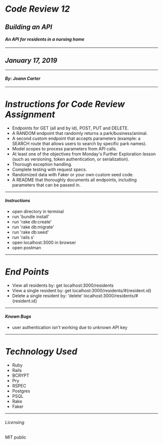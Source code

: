 
# _Code Review 12_
## _Building an API_
#### _An API for residents in a nursing home_
****************
## _January 17, 2019_
****************
#### _By: Joann Carter_
***************
# _Instructions for Code Review Assignment_
* Endpoints for GET (all and by id), POST, PUT and DELETE.
* A RANDOM endpoint that randomly returns a park/business/animal.
* A second custom endpoint that accepts parameters (example: a SEARCH route that allows users to search by specific park names).
* Model scopes to process parameters from API calls.
* At least one of the objectives from Monday's Further Exploration lesson (such as versioning, token authentication, or serialization).
* Thorough exception handling.
* Complete testing with request specs.
* Randomized data with Faker or your own custom seed code.
* A README that thoroughly documents all endpoints, including parameters that can be passed in.



******************
#### _Instructions_
* open directory in terminal
* run 'bundle install'
* run 'rake db:create'
* run 'rake db:migrate'
* run 'rake db:seed'
* run 'rails s'
* open localhost:3000 in browser
* open postman
***************
#  _End Points_
* View all residents by: get localhost:3000/residents
* View a single resident by: get localhost:3000/residents/#{resident.id}
* Delete a single resident by: 'delete' localhost:3000/residents/#{resident.id}

***************
#### _Known Bugs_
* user authentication isn't working due to unknown API key
***************
# _Technology Used_
* Ruby
* Rails
* BCRYPT
* Pry
* RSPEC
* Postgres
* PSQL
* Rake
* Faker


*******
###### _Licensing_
MIT public
